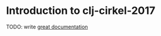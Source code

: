 # Introduction to clj-cirkel-2017

TODO: write [great documentation](http://jacobian.org/writing/what-to-write/)

